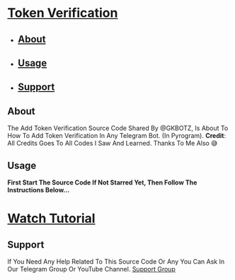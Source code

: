 # [Token Verification](https://github.com/GK-BOTZ/Resources/tree/main/Token%20Verification)

- ## [About](#about)
- ## [Usage](#usage)
- ## [Support](#support)

## About
The Add Token Verification Source Code Shared By @GKBOTZ, Is About To How To Add Token Verification In Any Telegram Bot. (In Pyrogram).
**Credit**: All Credits Goes To All Codes I Saw And Learned. Thanks To Me Also 😅

## Usage 
**First Start The Source Code If Not Starred Yet, Then Follow The Instructions Below...**
# [Watch Tutorial]()

## Support 
If You Need Any Help Related To This Source Code Or Any You Can Ask In Our Telegram Group Or YouTube Channel.
[Support Group](https://telegram.me/The_Musica_Bot)
